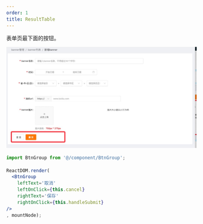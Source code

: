 ```yaml
---
order: 1
title: ResultTable
---
```


表单页最下面的按钮。

![表单页最下面的按钮图片示例](../../../excludeFile/btn-group.png)

````jsx
import BtnGroup from '@/component/BtnGroup';

ReactDOM.render(
  <BtnGroup
    leftText='取消'
    leftOnClick={this.cancel}
    rightText='保存'
    rightOnClick={this.handleSubmit}
/>
, mountNode);
````
